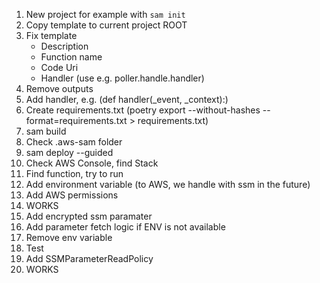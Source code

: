 1. New project for example with `sam init`
2. Copy template to current project ROOT
4. Fix template
   - Description
   - Function name
   - Code Uri
   - Handler (use e.g. poller.handle.handler)
5. Remove outputs
6. Add handler, e.g. (def handler(_event, _context):)
7. Create requirements.txt (poetry export --without-hashes --format=requirements.txt > requirements.txt)
8. sam build
9. Check .aws-sam folder
10. sam deploy --guided
11. Check AWS Console, find Stack
12. Find function, try to run
13. Add environment variable (to AWS, we handle with ssm in the future)
14. Add AWS permissions
15. WORKS
16. Add encrypted ssm paramater
17. Add parameter fetch logic if ENV is not available
18. Remove env variable
19. Test
20. Add SSMParameterReadPolicy
21. WORKS